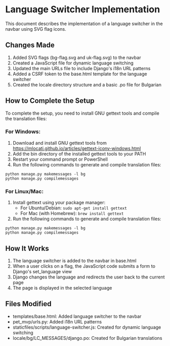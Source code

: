 # Language Switcher Implementation

This document describes the implementation of a language switcher in the navbar using SVG flag icons.

## Changes Made

1. Added SVG flags (bg-flag.svg and uk-flag.svg) to the navbar
2. Created a JavaScript file for dynamic language switching
3. Updated the main URLs file to include Django's i18n URL patterns
4. Added a CSRF token to the base.html template for the language switcher
5. Created the locale directory structure and a basic .po file for Bulgarian

## How to Complete the Setup

To complete the setup, you need to install GNU gettext tools and compile the translation files:

### For Windows:

1. Download and install GNU gettext tools from https://mlocati.github.io/articles/gettext-iconv-windows.html
2. Add the bin directory of the installed gettext tools to your PATH
3. Restart your command prompt or PowerShell
4. Run the following commands to generate and compile translation files:

```
python manage.py makemessages -l bg
python manage.py compilemessages
```

### For Linux/Mac:

1. Install gettext using your package manager:
   - For Ubuntu/Debian: `sudo apt-get install gettext`
   - For Mac (with Homebrew): `brew install gettext`
2. Run the following commands to generate and compile translation files:

```
python manage.py makemessages -l bg
python manage.py compilemessages
```

## How It Works

1. The language switcher is added to the navbar in base.html
2. When a user clicks on a flag, the JavaScript code submits a form to Django's set_language view
3. Django changes the language and redirects the user back to the current page
4. The page is displayed in the selected language

## Files Modified

- templates/base.html: Added language switcher to the navbar
- pet_mvp/urls.py: Added i18n URL patterns
- staticfiles/scripts/language-switcher.js: Created for dynamic language switching
- locale/bg/LC_MESSAGES/django.po: Created for Bulgarian translations